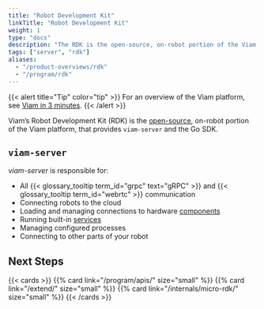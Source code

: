 ```yaml
---
title: "Robot Development Kit"
linkTitle: "Robot Development Kit"
weight: 1
type: "docs"
description: "The RDK is the open-source, on-robot portion of the Viam platform, that provides `viam-server` and the Go SDK."
tags: ["server", "rdk"]
aliases:
  - "/product-overviews/rdk"
  - "/program/rdk"
---
```


{{< alert title="Tip" color="tip" >}}
For an overview of the Viam platform, see [Viam in 3 minutes](/viam/).
{{< /alert >}}

Viam’s Robot Development Kit (RDK) is the [open-source](https://github.com/viamrobotics/rdk), on-robot portion of the Viam platform, that provides `viam-server` and the Go SDK.

## `viam-server`

_viam-server_ is responsible for:

- All {{< glossary_tooltip term_id="grpc" text="gRPC" >}} and {{< glossary_tooltip term_id="webrtc" >}} communication
- Connecting robots to the cloud
- Loading and managing connections to hardware [components](/components/)
- Running built-in [services](/services/)
- Managing configured processes
- Connecting to other parts of your robot

## Next Steps

{{< cards >}}
  {{% card link="/program/apis/" size="small" %}}
  {{% card link="/extend/" size="small" %}}
  {{% card link="/internals/micro-rdk/" size="small" %}}
{{< /cards >}}
